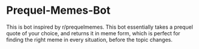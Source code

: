 # Prequel-Memes-Bot
This is bot inspired by r/prequelmemes. This bot essentially takes a prequel quote of your choice, and returns it in meme form, which is perfect for finding the right meme in every situation, before the topic changes.
